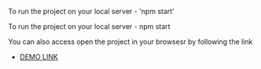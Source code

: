 To run the project on your local server -  'npm start'

To run the project on your local server -  npm start 

You can also access open the project in your browsesr by following the link
 - [DEMO LINK](https://maxfedak.github.io/fleetsmart_test_task/)